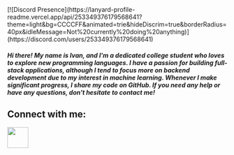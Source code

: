<header></header>


<body>
[![Discord Presence](https://lanyard-profile-readme.vercel.app/api/253349376179568641?theme=light&bg=CCCCFF&animated=trie&hideDiscrim=true&borderRadius=40px&idleMessage=Not%20currently%20doing%20anything)](https://discord.com/users/253349376179568641)


<h5>  Hi there! My name is Ivan, and I'm a dedicated college student who loves to explore new programming languages. I have a passion for building full-stack applications, although I tend to focus more on backend development due to my interest in machine learning. Whenever I make significant progress, I share my code on GitHub. If you need any help or have any questions, don't hesitate to contact me! <br/> </h5>

    
</section>

<!-- Connect With Me -->
<section id="Connect_With_Me">
    <h2>Connect with me:</h2>
    <a href="https://www.linkedin.com/in/il9082/"><img width="48px" height="48px" src="https://cdn.jsdelivr.net/gh/devicons/devicon/icons/linkedin/linkedin-original.svg" /></a>
</section>
</body>

<!-- Tech Stack -->
<!-- <section>
    <h2>Tech Stack:</h2>
        <section>
            <h5>Dev Tools</h5>
                <img height="50" width="50" src="https://cdn.jsdelivr.net/gh/devicons/devicon/icons/vscode/vscode-original-wordmark.svg" />
                <img height="50" width="50" src="https://cdn.jsdelivr.net/gh/devicons/devicon/icons/intellij/intellij-original-wordmark.svg" />
                <img height="50" width="50" src="https://cdn.jsdelivr.net/gh/devicons/devicon/icons/jupyter/jupyter-original-wordmark.svg" />
        </section>
        <section>
            <h5>Frameworks and Technologies</h5>
                <img height="50" width="50" src="https://cdn.jsdelivr.net/gh/devicons/devicon/icons/react/react-original-wordmark.svg" />
                <img height="50" width="50" src="https://cdn.jsdelivr.net/gh/devicons/devicon/icons/nodejs/nodejs-original-wordmark.svg" />
                <img height="50" width="50" src="https://cdn.jsdelivr.net/gh/devicons/devicon/icons/flask/flask-original-wordmark.svg" />
                <img height="50" width="50" src="https://cdn.jsdelivr.net/gh/devicons/devicon/icons/numpy/numpy-original-wordmark.svg" />
                <img height="50" width="50" src="https://cdn.jsdelivr.net/gh/devicons/devicon/icons/pandas/pandas-original-wordmark.svg" />
                <img height="50" width="50" src="https://cdn.jsdelivr.net/gh/devicons/devicon/icons/git/git-original-wordmark.svg" />
                <img height="50" width="50" src="https://cdn.jsdelivr.net/gh/devicons/devicon/icons/tailwindcss/tailwindcss-original-wordmark.svg" />
                <img height="50" width="50" src="https://cdn.jsdelivr.net/gh/devicons/devicon/icons/express/express-original-wordmark.svg" />
        </section>
        <section>
            <h5>Programming Languages</h5>
                <img height="50" width="50" src="https://cdn.jsdelivr.net/gh/devicons/devicon/icons/python/python-original-wordmark.svg" />
                <img height="50" width="50" src="https://cdn.jsdelivr.net/gh/devicons/devicon/icons/html5/html5-plain-wordmark.svg" />
                <img height="50" width="50" src="https://cdn.jsdelivr.net/gh/devicons/devicon/icons/css3/css3-plain-wordmark.svg" />
                <img height="50" width="50" src="https://cdn.jsdelivr.net/gh/devicons/devicon/icons/javascript/javascript-original.svg" />
                <img height="50" width="50" src="https://cdn.jsdelivr.net/gh/devicons/devicon/icons/java/java-original-wordmark.svg" />
        </section>
</section> -->

